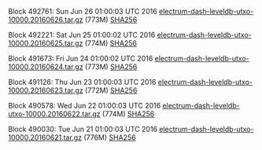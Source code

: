 Block 492761: Sun Jun 26 01:00:03 UTC 2016 [electrum-dash-leveldb-utxo-10000.20160626.tar.gz](https://transfer.sh/x7gJ7/electrum-dash-leveldb-utxo-10000.20160626.tar.gz) (773M) [SHA256](https://transfer.sh/12wt8H/electrum-dash-leveldb-utxo-10000.20160626.tar.gz.sha256)

Block 492221: Sat Jun 25 01:00:02 UTC 2016 [electrum-dash-leveldb-utxo-10000.20160625.tar.gz](https://transfer.sh/voxMy/electrum-dash-leveldb-utxo-10000.20160625.tar.gz) (774M) [SHA256](https://transfer.sh/N6wiB/electrum-dash-leveldb-utxo-10000.20160625.tar.gz.sha256)

Block 491673: Fri Jun 24 01:00:02 UTC 2016 [electrum-dash-leveldb-utxo-10000.20160624.tar.gz](https://transfer.sh/Jlv7i/electrum-dash-leveldb-utxo-10000.20160624.tar.gz) (773M) [SHA256](https://transfer.sh/ZeOkB/electrum-dash-leveldb-utxo-10000.20160624.tar.gz.sha256)

Block 491126: Thu Jun 23 01:00:03 UTC 2016 [electrum-dash-leveldb-utxo-10000.20160623.tar.gz](https://transfer.sh/KoTnw/electrum-dash-leveldb-utxo-10000.20160623.tar.gz) (772M) [SHA256](https://transfer.sh/q9uG3/electrum-dash-leveldb-utxo-10000.20160623.tar.gz.sha256)

Block 490578: Wed Jun 22 01:00:03 UTC 2016 [electrum-dash-leveldb-utxo-10000.20160622.tar.gz](https://transfer.sh/9mo4X/electrum-dash-leveldb-utxo-10000.20160622.tar.gz) (774M) [SHA256](https://transfer.sh/Kb7AZ/electrum-dash-leveldb-utxo-10000.20160622.tar.gz.sha256)

Block 490030: Tue Jun 21 01:00:03 UTC 2016 [electrum-dash-leveldb-utxo-10000.20160621.tar.gz](https://transfer.sh/A02Zh/electrum-dash-leveldb-utxo-10000.20160621.tar.gz) (776M) [SHA256](https://transfer.sh/exOkr/electrum-dash-leveldb-utxo-10000.20160621.tar.gz.sha256)
